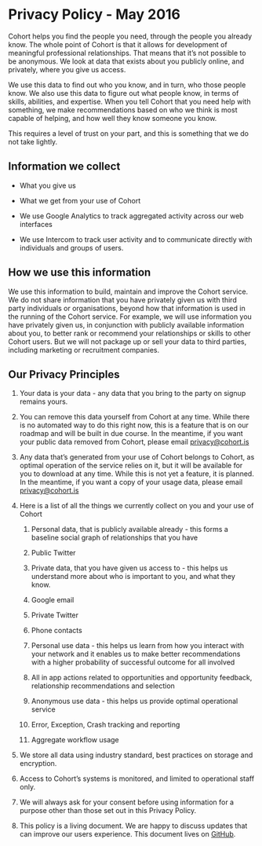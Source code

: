 # Privacy Policy - May 2016

Cohort helps you find the people you need, through the people you already know. The whole point of Cohort is that it allows for development of meaningful professional relationships. That means that it’s not possible to be anonymous. We look at data that exists about you publicly online, and privately, where you give us access.

We use this data to find out who you know, and in turn, who those people know. We also use this data to figure out what people know, in terms of skills, abilities, and expertise. When you tell Cohort that you need help with something, we make recommendations based on who we think is most capable of helping, and how well they know someone you know.

This requires a level of trust on your part, and this is something that we do not take lightly.

## Information we collect

*   What you give us
*   What we get from your use of Cohort

*   We use Google Analytics to track aggregated activity across our web interfaces
*   We use Intercom to track user activity and to communicate directly with individuals and groups of users.

## How we use this information

We use this information to build, maintain and improve the Cohort service. We do not share information that you have privately given us with third party individuals or organisations, beyond how that information is used in the running of the Cohort service. For example, we will use information you have privately given us, in conjunction with publicly available information about you, to better rank or recommend your relationships or skills to other Cohort users. But we will not package up or sell your data to third parties, including marketing or recruitment companies.

## Our Privacy Principles

1.  Your data is your data - any data that you bring to the party on signup remains yours.
2.  You can remove this data yourself from Cohort at any time. While there is no automated way to do this right now, this is a feature that is on our roadmap and will be built in due course. In the meantime, if you want your public data removed from Cohort, please email [privacy@cohort.is](mailto:privacy@cohort.is)
3.  Any data that’s generated from your use of Cohort belongs to Cohort, as optimal operation of the service relies on it, but it will be available for you to download at any time. While this is not yet a feature, it is planned. In the meantime, if you want a copy of your usage data, please email [privacy@cohort.is](mailto:privacy@cohort.is)
4.  Here is a list of all the things we currently collect on you and your use of Cohort

    1. Personal data, that is publicly available already - this forms a baseline social graph of relationships that you have

      1. Public Twitter

    2. Private data, that you have given us access to - this helps us understand more about who is important to you, and what they know.

      1. Google email
      2. Private Twitter
      3. Phone contacts

    3. Personal use data - this helps us learn from how you interact with your network and it enables us to make better recommendations with a higher probability of successful outcome for all involved

      1. All in app actions related to opportunities and opportunity feedback, relationship recommendations and selection

    4. Anonymous use data - this helps us provide optimal operational service

      1. Error, Exception, Crash tracking and reporting
      2. Aggregate workflow usage

5. We store all data using industry standard, best practices on storage and encryption.
6.  Access to Cohort’s systems is monitored, and limited to operational staff only.
7.  We will always ask for your consent before using information for a purpose other than those set out in this Privacy Policy.
8.  This policy is a living document. We are happy to discuss updates that can improve our users experience. This document lives on [GitHub](https://github.com/CohortHQ/PrivacyPolicy).

